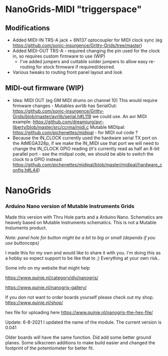 # NanoGrids-MIDI "triggerspace"

## Modifications

- Added MIDI-IN TRS-A jack + 6N137 optocoupler for MIDI clock sync (eg https://github.com/sonic-insurgence/Gritty-Grids/tree/master)
- Added MIDI-OUT TRS-A - required changing the pin used for the clock in, so requires custom firmware to use (WIP)
    - I've added jumpers and cuttable solder jumpers to allow easy re-routing for stock firmware if required/desired.
- Various tweaks to routing front panel layout and look

## MIDI-out firmware (WIP)

- Idea: MIDI OUT (eg GM MIDI drums on channel 10)
  This would require firmware changes - Mutables avrlib has SerialOut: 
  https://github.com/sonic-insurgence/Gritty-Grids/blob/master/avrlib/serial.h#L119 we could use.
  An avr MIDI example: https://github.com/dreamiurg/avr-liberty/blob/master/src/ccrma/midi.c
  Mutable MIDIpal: https://github.com/pichenettes/midipal - for MIDI out code ?
- Because the IN_CLOCK currently used the hardware serial TX port on the AtMEGA328p, if we make the IN_MIDI use that port
  we will need to change the IN_CLOCK GPIO reading (it's currently read as half an 8-bit parallel port - see the midipal code, we should be able to switch the clock to a GPIO instead: https://github.com/pichenettes/midipal/blob/master/midipal/hardware_config.h#L44)

# NanoGrids
### Arduino Nano version of Mutable Instruments Grids

Made this version  with Thru Hole parts and a Arduino Nano.
Schematics are heavely based on Mutable Instruments schematics. This is not a Mutable Instuments product.

_Note: panel hole for button might be a bit to big or small (depends if you use buttoncaps)_

I made this for my own and would like to share it with you. I'm doing this as a hobby so expect support to be like that to ;)
Everything at your own risk..

Some info on my website that might help

https://www.quinie.nl/category/diy/nanogris/

https://www.quinie.nl/nanogris-gallery/

If you don not want to order boards yourself please check out my shop.
https://www.quinie.nl/shop/

hex file for uploading here
https://www.quinie.nl/nanogris-the-hex-file/

Update: 6-8-2021
I updated the name of the module. The current version is 0.041

Older boards will have the same function. Did add some better ground planes. Some silkscreen additions to make build easier and changed the footprint of the potentiometer for better fit. 
